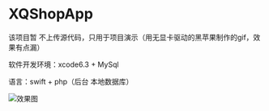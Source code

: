 # XQShopApp

该项目暂 不上传源代码，只用于项目演示（用无显卡驱动的黑苹果制作的gif，效果有点漏）

软件开发环境：xcode6.3 + MySql

语言：swift + php（后台 本地数据库）

![效果图](https://github.com/weakGG/XQShopApp/gif/XQShopApp.gif)
